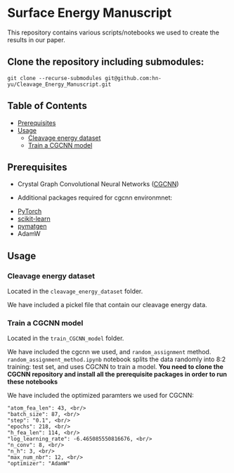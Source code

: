 # Surface Energy Manuscript

This repository contains various scripts/notebooks we used to create the results in our paper.

## Clone the repository including submodules:

```
git clone --recurse-submodules git@github.com:hn-yu/Cleavage_Energy_Manuscript.git
```

## Table of Contents

- [Prerequisites](#prerequisites)
- [Usage](#usage)
  - [Cleavage energy dataset](#surface-energy-dataset)
  - [Train a CGCNN model](#train-a-cgcnn-model)


## Prerequisites
* Crystal Graph Convolutional Neural Networks ([CGCNN](https://github.com/ulissigroup/cgcnn/tree/sklearn_refactor))

* Additional packages required for cgcnn environmnet:
- [PyTorch](http://pytorch.org)
- [scikit-learn](http://scikit-learn.org/stable/)
- [pymatgen](http://pymatgen.org)
- AdamW

## Usage

### Cleavage energy dataset

Located in the `cleavage_energy_dataset` folder. 

We have included a pickel file that contain our cleavage energy data.

### Train a CGCNN model

Located in the `train_CGCNN_model` folder.

We have included the cgcnn we used, and `random_assignment` method. `random_assignment_method.ipynb` notebook splits the data randomly into 8:2 training: test set, and uses CGCNN to train a model. **You need to clone the CGCNN repository and install all the prerequisite packages in order to run these notebooks** 

We have included the optimized paramters we used for CGCNN: 

```
"atom_fea_len": 43, <br/>
"batch_size": 87, <br/>
"step": "0.1", <br/>
"epochs": 218, <br/>
"h_fea_len": 114, <br/>
"log_learning_rate": -6.465085550816676, <br/>
"n_conv": 8, <br/>
"n_h": 3, <br/>
"max_num_nbr": 12, <br/>
"optimizer": "AdamW"
```